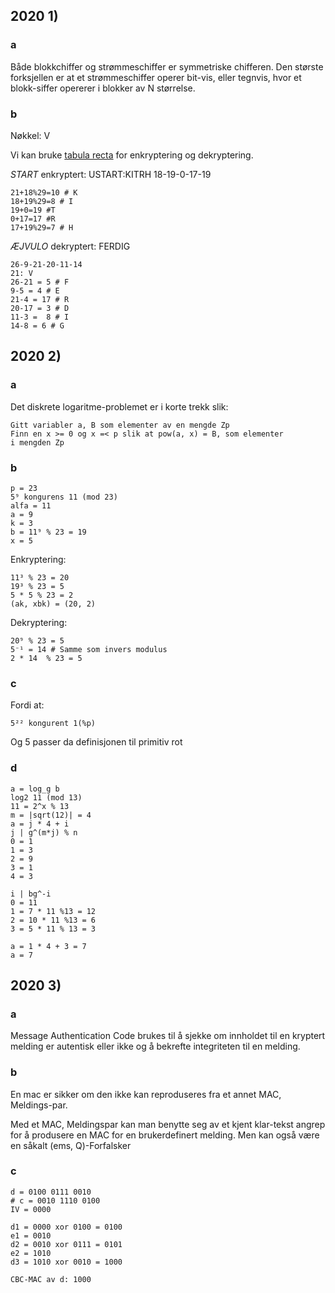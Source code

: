 ## 2020 1)
### a
Både blokkchiffer og strømmeschiffer er
symmetriske chifferen. Den største forksjellen er
at et strømmeschiffer operer bit-vis, eller tegnvis, 
hvor et blokk-siffer opererer i blokker av N størrelse.

### b
Nøkkel: V

Vi kan bruke
<a href="https://en.wikipedia.org/wiki/Tabula_recta">tabula recta</a>
for enkryptering og dekryptering.

_START_ enkryptert: USTART:KITRH
18-19-0-17-19

```
21+18%29=10 # K
18+19%29=8 # I
19+0=19 #T
0+17=17 #R
17+19%29=7 # H
```

_ÆJVULO_ dekryptert: FERDIG
```
26-9-21-20-11-14
21: V 
26-21 = 5 # F
9-5 = 4 # E
21-4 = 17 # R
20-17 = 3 # D
11-3 =  8 # I
14-8 = 6 # G
```

## 2020 2)

### a
Det diskrete logaritme-problemet er i korte trekk slik:
```shell script
Gitt variabler a, B som elementer av en mengde Zp
Finn en x >= 0 og x =< p slik at pow(a, x) = B, som elementer
i mengden Zp
```
### b
```
p = 23
5⁹ kongurens 11 (mod 23)
alfa = 11
a = 9
k = 3
b = 11⁹ % 23 = 19
x = 5
```
Enkryptering:
```
11³ % 23 = 20
19³ % 23 = 5
5 * 5 % 23 = 2
(ak, xbk) = (20, 2)

```
Dekryptering: 
```
20⁹ % 23 = 5
5⁻¹ = 14 # Samme som invers modulus
2 * 14  % 23 = 5
```

### c
Fordi at: 
```
5²² kongurent 1(%p)
```
Og 5 passer da definisjonen til primitiv rot

### d

```
a = log_g b
log2 11 (mod 13)
11 = 2^x % 13
m = |sqrt(12)| = 4
a = j * 4 + i
j | g^(m*j) % n
0 = 1
1 = 3
2 = 9
3 = 1
4 = 3

i | bg^-i
0 = 11
1 = 7 * 11 %13 = 12
2 = 10 * 11 %13 = 6
3 = 5 * 11 % 13 = 3

a = 1 * 4 + 3 = 7
a = 7 
```
## 2020 3)

### a
Message Authentication Code brukes til å sjekke
om innholdet til en kryptert melding er autentisk 
eller ikke og å bekrefte integriteten til en melding.

### b
En mac  er sikker om den ikke kan reproduseres fra 
et annet MAC, Meldings-par.

Med et MAC, Meldingspar kan man benytte seg av et kjent
klar-tekst angrep for å produsere en MAC for en 
brukerdefinert melding. Men kan også være en såkalt
(ems, Q)-Forfalsker

### c

```
d = 0100 0111 0010
# c = 0010 1110 0100
IV = 0000

d1 = 0000 xor 0100 = 0100
e1 = 0010
d2 = 0010 xor 0111 = 0101
e2 = 1010
d3 = 1010 xor 0010 = 1000

CBC-MAC av d: 1000 


```